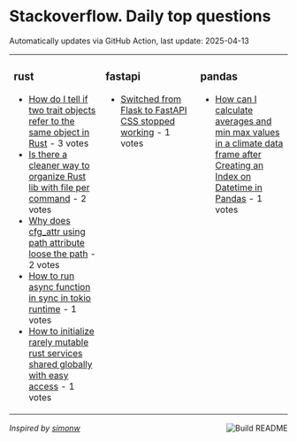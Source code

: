 # Stackoverflow. Daily top questions 

Automatically updates via GitHub Action, last update: <!-- date starts -->2025-04-13<!-- date ends -->


<table><tr><td valign="top" width="33%">

### rust
<!-- rust starts -->
* [How do I tell if two trait objects refer to the same object in Rust](https://stackoverflow.com/questions/79571995/how-do-i-tell-if-two-trait-objects-refer-to-the-same-object-in-rust) - 3 votes
* [Is there a cleaner way to organize Rust lib with file per command](https://stackoverflow.com/questions/79571222/is-there-a-cleaner-way-to-organize-rust-lib-with-file-per-command) - 2 votes
* [Why does cfg_attr using path attribute loose the path](https://stackoverflow.com/questions/79570350/why-does-cfg-attr-using-path-attribute-loose-the-path) - 2 votes
* [How to run async function in sync in tokio runtime](https://stackoverflow.com/questions/79571546/how-to-run-async-function-in-sync-in-tokio-runtime) - 1 votes
* [How to initialize rarely mutable rust services shared globally with easy access](https://stackoverflow.com/questions/79570871/how-to-initialize-rarely-mutable-rust-services-shared-globally-with-easy-access) - 1 votes
<!-- rust ends -->
</td><td valign="top" width="34%">


### fastapi
<!-- fastapi starts -->
* [Switched from Flask to FastAPI CSS stopped working](https://stackoverflow.com/questions/79570899/switched-from-flask-to-fastapi-css-stopped-working) - 1 votes
<!-- fastapi ends -->
</td><td valign="top" width="34%">


### pandas
<!-- pandas starts -->
* [How can I calculate averages and min max values in a climate data frame after Creating an Index on Datetime in Pandas](https://stackoverflow.com/questions/79570345/how-can-i-calculate-averages-and-min-max-values-in-a-climate-data-frame-after-cr) - 1 votes
<!-- pandas ends -->
</td></tr></table>

<a href="https://github.com/hp0404/hp0404/actions"><img src="https://github.com/hp0404/hp0404/workflows/Build%20README/badge.svg" align="right" alt="Build README"></a> <p>*Inspired by  [simonw](https://github.com/simonw/simonw)*</p>
